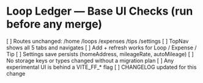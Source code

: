 # Loop Ledger — Base UI Checks (run before any merge)

[ ] Routes unchanged: /home /loops /expenses /tips /settings
[ ] TopNav shows all 5 tabs and navigates
[ ] Add + refresh works for Loop / Expense / Tip
[ ] Settings save persists (homeAddress, mileageRate, autoMileage)
[ ] No storage keys or types changed without a migration plan
[ ] Any experimental UI is behind a VITE_FF_* flag
[ ] CHANGELOG updated for this change
